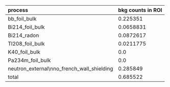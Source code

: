 | **process**                                    | **bkg counts in ROI** |
|:-----------------------------------------------|:----------------------|
| bb\_foil\_bulk                                 | 0.225351              |
| Bi214\_foil\_bulk                              | 0.0658831             |
| Bi214\_radon                                   | 0.0872617             |
| Tl208\_foil\_bulk                              | 0.0211775             |
| K40\_foil\_bulk                                | 0.0                   |
| Pa234m\_foil\_bulk                             | 0.0                   |
| neutron\_external\nno\_french\_wall\_shielding | 0.285849              |
| total                                          | 0.685522              |
